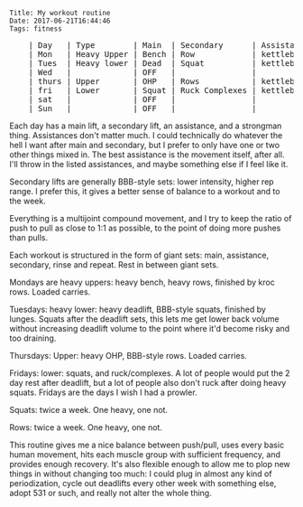     Title: My workout routine
    Date: 2017-06-21T16:44:46
    Tags: fitness

<pre>
    | Day   | Type        | Main  | Secondary      | Assistance                                  | Strongman    |
    | Mon   | Heavy Upper | Bench | Row            | kettlebell pullups kroc rows dumbbell bench | loaded carry |
    | Tues  | Heavy lower | Dead  | Squat          | kettlebell Lunges                           |              |
    | Wed   |             | OFF   |                |                                             |              |
    | thurs | Upper       | OHP   | Rows           | kettlebell Bands                            | Loaded carry |
    | fri   | Lower       | Squat | Ruck Complexes | kettlebell Sprints                          |              |
    | sat   |             | OFF   |                |                                             |              |
    | Sun   |             | OFF   |                |                                             |              |
</pre>

Each day has a main lift, a secondary lift, an assistance,
and a strongman thing. Assistances don't matter much. I could
technically do whatever the hell I want after main and secondary, but
I prefer to only have one or two other things mixed in. The best
assistance is the movement itself, after all. I'll throw in the listed
assistances, and maybe something else if I feel like it.

Secondary lifts are generally BBB-style sets: lower intensity, higher
rep range. I prefer this, it gives a better sense of balance to a
workout and to the week.

Everything is a multijoint compound movement, and I try to keep the
ratio of push to pull as close to 1:1 as possible, to the point of
doing more pushes than pulls.

Each workout is structured in the form of giant sets: main,
assistance, secondary, rinse and repeat. Rest in between giant sets.

Mondays are heavy uppers: heavy bench, heavy rows, finished by kroc
rows. Loaded carries. 

Tuesdays: heavy lower: heavy deadlift, BBB-style squats, finished by
lunges. Squats after the deadlift sets, this lets me get
lower back volume without increasing deadlift volume to the point
where it'd become risky and too draining.

Thursdays: Upper: heavy OHP, BBB-style rows. Loaded carries.

Fridays: lower: squats, and ruck/complexes. A lot of people would put
the 2 day rest after deadlift, but a lot of people also don't ruck
after doing heavy squats. Fridays are the days I wish I had a prowler.

Squats: twice a week. One heavy, one not.

Rows: twice a week. One heavy, one not.

This routine gives me a nice balance between push/pull, uses every
basic human movement, hits each muscle group with sufficient
frequency, and provides enough recovery. It's also flexible enough to
allow me to plop new things in without changing too much: I could plug
in almost any kind of periodization, cycle out deadlifts every other
week with something else, adopt 531 or such, and really not alter the
whole thing.
